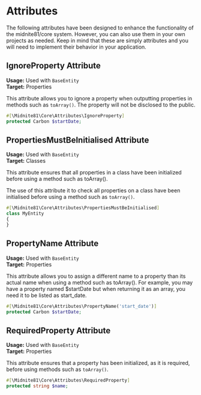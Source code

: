 # Attributes

The following attributes have been designed to enhance the functionality of the midnite81/core system. However, you can
also use them in your own projects as needed. Keep in mind that these are simply attributes and you will need to
implement their behavior in your application.

## IgnoreProperty Attribute

**Usage:** Used with `BaseEntity`  
**Target:** Properties

This attribute allows you to ignore a property when outputting properties in methods such as `toArray()`. The property
will not be disclosed to the public.

```php
#[\Midnite81\Core\Attributes\IgnoreProperty]
protected Carbon $startDate;
```

## PropertiesMustBeInitialised Attribute

**Usage:** Used with `BaseEntity`  
**Target:** Classes

This attribute ensures that all properties in a class have been initialized before using a method such as toArray().

The use of this attribute it to check all properties on a class have been initialised before using a method such as
`toArray()`.

```php
#[\Midnite81\Core\Attributes\PropertiesMustBeInitialised]
class MyEntity 
{ 
}

```

## PropertyName Attribute

**Usage:** Used with `BaseEntity`  
**Target:** Properties

This attribute allows you to assign a different name to a property than its actual name when using a method such as
toArray(). For example, you may have a property named $startDate but when returning it as an array, you need it to be
listed as start_date.

```php
#[\Midnite81\Core\Attributes\PropertyName('start_date')]
protected Carbon $startDate;
```

## RequiredProperty Attribute

**Usage:** Used with `BaseEntity`  
**Target:** Properties

This attribute ensures that a property has been initialized, as it is required, before using methods such as `toArray()`.

```php
#[\Midnite81\Core\Attributes\RequiredProperty]
protected string $name;
```


